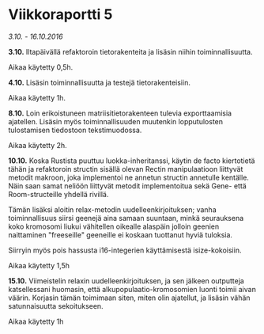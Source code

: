 # Viikkoraportti 5
*3.10. - 16.10.2016*

**3.10.**
Iltapäivällä refaktoroin tietorakenteita ja lisäsin niihin toiminnallisuutta.

Aikaa käytetty 0,5h.

**4.10.**
Lisäsin toiminnallisuutta ja testejä tietorakenteisiin.

Aikaa käytetty 1h.

**8.10.**
Loin erikoistuneen matriisitietorakenteen tulevia exporttaamisia ajatellen. Lisäsin myös toiminnallisuuden
muutenkin lopputulosten tulostamisen tiedostoon tekstimuodossa.

Aikaa käytetty 2h.

**10.10.**
Koska Rustista puuttuu luokka-inheritanssi, käytin de facto kiertotietä tähän ja refaktoroin
structin sisällä olevan Rectin manipulaatioon liittyvät metodit makroon, joka implementoi ne
annetun structin annetulle kentälle. Näin saan samat neliöön liittyvät metodit implementoitua
sekä Gene- että Room-structeille yhdellä rivillä.

Tämän lisäksi aloitin relax-metodin uudelleenkirjoituksen; vanha toiminnallisuus siirsi geenejä
aina samaan suuntaan, minkä seurauksena koko kromosomi liukui vähitellen oikealle alaspäin jolloin
geenien naittaminen "freeseille" geeneille ei koskaan tuottanut hyviä tuloksia.

Siirryin myös pois hassusta i16-integerien käyttämisestä isize-kokoisiin.

Aikaa käytetty 1,5h

**15.10.**
Viimeistelin relaxin uudelleenkirjoituksen, ja sen jälkeen outputteja katsellessani huomasin,
että alkupopulaatio-kromosomien luonti toimii aivan väärin. Korjasin tämän toimimaan siten, miten
olin ajatellut, ja lisäsin vähän satunnaisuutta sekoitukseen.

Aikaa käytetty 1h